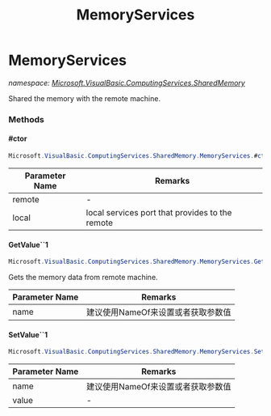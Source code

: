 ﻿---
title: MemoryServices
---

# MemoryServices
_namespace: [Microsoft.VisualBasic.ComputingServices.SharedMemory](N-Microsoft.VisualBasic.ComputingServices.SharedMemory.html)_

Shared the memory with the remote machine.

### Methods

#### #ctor
```csharp
Microsoft.VisualBasic.ComputingServices.SharedMemory.MemoryServices.#ctor(Microsoft.VisualBasic.Net.IPEndPoint,System.Int32)
```


|Parameter Name|Remarks|
|--------------|-------|
|remote|-|
|local|local services port that provides to the remote|


#### GetValue``1
```csharp
Microsoft.VisualBasic.ComputingServices.SharedMemory.MemoryServices.GetValue``1(System.String)
```
Gets the memory data from remote machine.

|Parameter Name|Remarks|
|--------------|-------|
|name|建议使用NameOf来设置或者获取参数值|


#### SetValue``1
```csharp
Microsoft.VisualBasic.ComputingServices.SharedMemory.MemoryServices.SetValue``1(System.String,``0)
```


|Parameter Name|Remarks|
|--------------|-------|
|name|建议使用NameOf来设置或者获取参数值|
|value|-|





